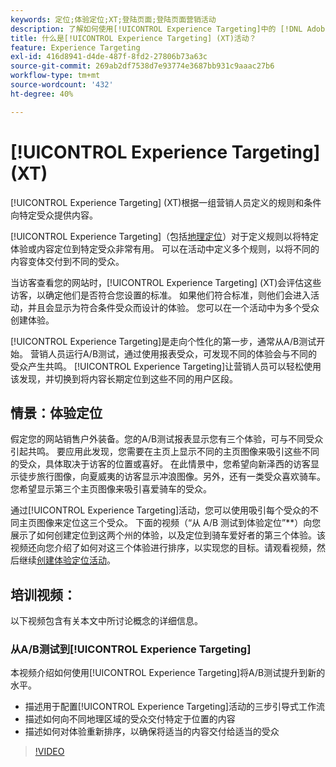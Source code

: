 ```yaml
---
keywords: 定位;体验定位;XT;登陆页面;登陆页面营销活动
description: 了解如何使用[!UICONTROL Experience Targeting]中的 [!DNL Adobe Target]  (XT)活动，根据营销人员定义的一组规则和标准将内容交付给特定受众。
title: 什么是[!UICONTROL Experience Targeting] (XT)活动？
feature: Experience Targeting
exl-id: 416d8941-d4de-487f-8fd2-27806b73a63c
source-git-commit: 269ab2df7538d7e93774e3687bb931c9aaac27b6
workflow-type: tm+mt
source-wordcount: '432'
ht-degree: 40%

---
```


# [!UICONTROL Experience Targeting] (XT)

[!UICONTROL Experience Targeting] (XT)根据一组营销人员定义的规则和条件向特定受众提供内容。

[!UICONTROL Experience Targeting]（包括[地理定位](/help/main/c-target/c-audiences/c-target-rules/geo.md)）对于定义规则以将特定体验或内容定位到特定受众非常有用。 可以在活动中定义多个规则，以将不同的内容变体交付到不同的受众。

当访客查看您的网站时，[!UICONTROL Experience Targeting] (XT)会评估这些访客，以确定他们是否符合您设置的标准。 如果他们符合标准，则他们会进入活动，并且会显示为符合条件受众而设计的体验。 您可以在一个活动中为多个受众创建体验。

[!UICONTROL Experience Targeting]是走向个性化的第一步，通常从A/B测试开始。 营销人员运行A/B测试，通过使用报表受众，可发现不同的体验会与不同的受众产生共鸣。 [!UICONTROL Experience Targeting]让营销人员可以轻松使用该发现，并切换到将内容长期定位到这些不同的用户区段。

## 情景：体验定位

假定您的网站销售户外装备。您的A/B测试报表显示您有三个体验，可与不同受众引起共鸣。 要应用此发现，您需要在主页上显示不同的主页图像来吸引这些不同的受众，具体取决于访客的位置或喜好。 在此情景中，您希望向新泽西的访客显示徒步旅行图像，向夏威夷的访客显示冲浪图像。另外，还有一类受众喜欢骑车。您希望显示第三个主页图像来吸引喜爱骑车的受众。

通过[!UICONTROL Experience Targeting]活动，您可以使用吸引每个受众的不同主页图像来定位这三个受众。 下面的视频（“从 A/B 测试到体验定位”**）向您展示了如何创建定位到这两个州的体验，以及定位到骑车爱好者的第三个体验。该视频还向您介绍了如何对这三个体验进行排序，以实现您的目标。请观看视频，然后继续[创建体验定位活动](/help/main/c-activities/t-experience-target/t-xt-create/xt-create.md)。

## 培训视频：

以下视频包含有关本文中所讨论概念的详细信息。

### 从A/B测试到[!UICONTROL Experience Targeting]

本视频介绍如何使用[!UICONTROL Experience Targeting]将A/B测试提升到新的水平。

* 描述用于配置[!UICONTROL Experience Targeting]活动的三步引导式工作流
* 描述如何向不同地理区域的受众交付特定于位置的内容
* 描述如何对体验重新排序，以确保将适当的内容交付给适当的受众

>[!VIDEO](https://video.tv.adobe.com/v/22418/)
